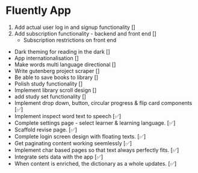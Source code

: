 # Fluently App

1) Add actual user log in and signup functionality []
2) Add subscription functionality - backend and front end []
    - Subscription restrictions on front end
- Dark theming for reading in the dark []
- App internationalisation []
- Make words multi language directional []
- Write gutenberg project scraper []
- Be able to save books to library []
- Polish study functionality []
- Implement library scroll design []
- add study set functionality []
- Implement drop down, button, circular progress & flip card components [✅]
- Implement inspect word text to speech [✅]
- Complete settings page - select learner & learning language. [✅]
- Scaffold revise page. [✅]
- Complete login screen design with floating texts. [✅]
- Get paginating content working seemlessly [✅]
- Implement char based pages so that text always perfectly fits. [✅]
- Integrate sets data with the app [✅]
- When content is enriched, the dictionary as a whole updates. [✅]